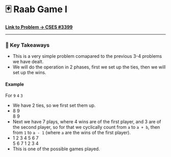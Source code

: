 # 🃏 Raab Game I
**[Link to Problem → CSES #3399](https://cses.fi/problemset/task/3399/)**

--- 

### 🧠 Key Takeaways

- This is a very simple problem comapared to the previous 3-4 problems we have dealt.
- We will do the operation in 2 phases, first we set up the ties, then we will set up the wins.

#### Example 
For `9` `4` `3`
- We have 2 ties, so we first set them up.
- 8 9 <br> 8 9
- Next we have 7 plays, where 4 wins are of the first player, and 3 are of the second player, so for that we cyclically count from `a` to `a + b`, then from `1` to `a - 1` (where `a` are the wins of the first player). 
- 1 2 3 4 5 6 7 <br> 5 6 7 1 2 3 4 
- This is one of the possible games played.